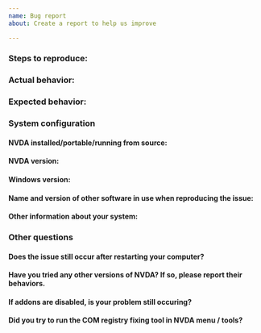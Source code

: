 ```yaml
---
name: Bug report
about: Create a report to help us improve

---
```


<!-- Please read the text in this edit field before filling it in.
Please thoroughly read NVDA's wiki article on how to fill in this template, including how to provide the required files.
Issues may be closed if the required information is not present.
https://github.com/nvaccess/nvda/wiki/Github-issue-template-explanation-and-examples
Please also note that the NVDA project has a Citizen and Contributor Code of Conduct which can be found at https://github.com/nvaccess/nvda/blob/master/CODE_OF_CONDUCT.MD. NV Access expects that all contributors and other community members read and abide by the rules set out in this document while participating or contributing to this project. This includes creating or commenting on issues and pull requests. 
-->

### Steps to reproduce:

### Actual behavior:

### Expected behavior:

### System configuration
#### NVDA installed/portable/running from source:

#### NVDA version:

#### Windows version:

#### Name and version of other software in use when reproducing the issue:

#### Other information about your system:

### Other questions
#### Does the issue still occur after restarting your computer?

#### Have you tried any other versions of NVDA? If so, please report their behaviors.

#### If addons are disabled, is your problem still occuring?

#### Did you try to run the COM registry fixing tool in NVDA menu / tools?

